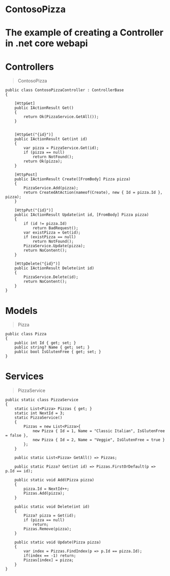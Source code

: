 # ContosoPizza
# The example of creating a Controller in .net core webapi
# Controllers
  > ContosoPizza
  
    public class ContosoPizzaController : ControllerBase
    {

        [HttpGet]
        public IActionResult Get()
        {
            return Ok(PizzaService.GetAll());
        }


        [HttpGet("{id}")]
        public IActionResult Get(int id)
        {
            var pizza = PizzaService.Get(id);
            if (pizza == null)
                return NotFound();
            return Ok(pizza);
        }

        [HttpPost]
        public IActionResult Create([FromBody] Pizza pizza)
        {
            PizzaService.Add(pizza);
            return CreatedAtAction(nameof(Create), new { Id = pizza.Id }, pizza);
        }

        [HttpPut("{id}")]
        public IActionResult Update(int id, [FromBody] Pizza pizza)
        {
            if (id != pizza.Id)
                return BadRequest();
            var existPizza = Get(id);
            if (existPizza == null)
                return NotFound();
            PizzaService.Update(pizza);
            return NoContent();
        }

        [HttpDelete("{id}")]
        public IActionResult Delete(int id)
        {
            PizzaService.Delete(id);
            return NoContent();
        }
    }
    
# Models
  > Pizza
 
    public class Pizza
    {
        public int Id { get; set; }
        public string? Name { get; set; }
        public bool IsGlutenFree { get; set; }
    }
    
# Services
  > PizzaService
  
    public static class PizzaService
    {
        static List<Pizza> Pizzas { get; }
        static int NextId = 3;
        static PizzaService()
        {
            Pizzas = new List<Pizza>{
                new Pizza { Id = 1, Name = "Classic Italian", IsGlutenFree = false },
                new Pizza { Id = 2, Name = "Veggie", IsGlutenFree = true }
            };
        }

        public static List<Pizza> GetAll() => Pizzas;

        public static Pizza? Get(int id) => Pizzas.FirstOrDefault(p => p.Id == id);

        public static void Add(Pizza pizza)
        {
            pizza.Id = NextId++;
            Pizzas.Add(pizza);
        }

        public static void Delete(int id)
        {
            Pizza? pizza = Get(id);
            if (pizza == null)
                return;
            Pizzas.Remove(pizza);
        }

        public static void Update(Pizza pizza)
        {
            var index = Pizzas.FindIndex(p => p.Id == pizza.Id);
            if(index == -1) return;
            Pizzas[index] = pizza;
        }
    }
